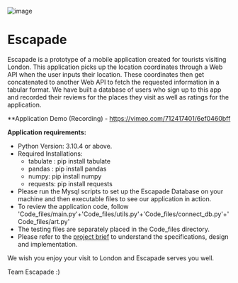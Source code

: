 ![image](https://user-images.githubusercontent.com/60017882/169430368-81154e78-e6aa-4af0-bdb7-aa27c613026c.png)






# Escapade
Escapade is a prototype of a mobile application created for tourists visiting London. This application picks up the location coordinates through a Web API when the user inputs their location. These coordinates then get concatenated to another Web API to fetch the requested information in a tabular format.  We have built a database of users who sign up to this app and recorded their reviews for the places they visit as well as ratings for the application. 

**Application Demo (Recording) - https://vimeo.com/712417401/6ef0460bff

**Application requirements:**
- Python Version: 3.10.4 or above. 
- Required Installations:
    - tabulate : pip install tabulate
    - pandas : pip install pandas
    - numpy: pip install numpy
    - requests: pip install requests
- Please run the Mysql scripts to set up the Escapade Database on your machine and then executable files to see our application in action. 
- To review the application code, follow 'Code_files/main.py'+'Code_files/utils.py'+'Code_files/connect_db.py'+'Code_files/art.py'
-  The testing files are separately placed in the Code_files directory.
- Please refer to the [project brief](https://docs.google.com/document/d/1DviyJKUwoJeGmsbylwu3ILdX-54EoODf9WwZcJABiaM/edit?usp=sharing) to understand the specifications, design and implementation. 

We wish you enjoy your visit to London and Escapade serves you well. 


Team Escapade :) 
